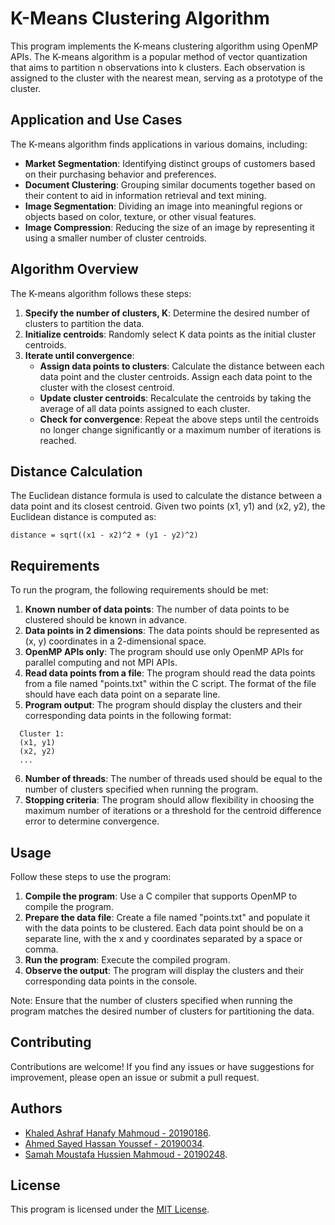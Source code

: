 # K-Means Clustering Algorithm

This program implements the K-means clustering algorithm using OpenMP APIs. The K-means algorithm is a popular method of vector quantization that aims to partition n observations into k clusters. Each observation is assigned to the cluster with the nearest mean, serving as a prototype of the cluster.

## Application and Use Cases

The K-means algorithm finds applications in various domains, including:

- **Market Segmentation**: Identifying distinct groups of customers based on their purchasing behavior and preferences.
- **Document Clustering**: Grouping similar documents together based on their content to aid in information retrieval and text mining.
- **Image Segmentation**: Dividing an image into meaningful regions or objects based on color, texture, or other visual features.
- **Image Compression**: Reducing the size of an image by representing it using a smaller number of cluster centroids.

## Algorithm Overview

The K-means algorithm follows these steps:

1. **Specify the number of clusters, K**: Determine the desired number of clusters to partition the data.
2. **Initialize centroids**: Randomly select K data points as the initial cluster centroids.
3. **Iterate until convergence**:
   - **Assign data points to clusters**: Calculate the distance between each data point and the cluster centroids. Assign each data point to the cluster with the closest centroid.
   - **Update cluster centroids**: Recalculate the centroids by taking the average of all data points assigned to each cluster.
   - **Check for convergence**: Repeat the above steps until the centroids no longer change significantly or a maximum number of iterations is reached.

## Distance Calculation

The Euclidean distance formula is used to calculate the distance between a data point and its closest centroid. Given two points (x1, y1) and (x2, y2), the Euclidean distance is computed as:
```
distance = sqrt((x1 - x2)^2 + (y1 - y2)^2)
```

## Requirements

To run the program, the following requirements should be met:

1. **Known number of data points**: The number of data points to be clustered should be known in advance.
2. **Data points in 2 dimensions**: The data points should be represented as (x, y) coordinates in a 2-dimensional space.
3. **OpenMP APIs only**: The program should use only OpenMP APIs for parallel computing and not MPI APIs.
4. **Read data points from a file**: The program should read the data points from a file named "points.txt" within the C script. The format of the file should have each data point on a separate line.
5. **Program output**: The program should display the clusters and their corresponding data points in the following format:
```
  Cluster 1:
  (x1, y1)
  (x2, y2)
  ...
```

6. **Number of threads**: The number of threads used should be equal to the number of clusters specified when running the program.
7. **Stopping criteria**: The program should allow flexibility in choosing the maximum number of iterations or a threshold for the centroid difference error to determine convergence.

## Usage

Follow these steps to use the program:

1. **Compile the program**: Use a C compiler that supports OpenMP to compile the program.
2. **Prepare the data file**: Create a file named "points.txt" and populate it with the data points to be clustered. Each data point should be on a separate line, with the x and y coordinates separated by a space or comma.
3. **Run the program**: Execute the compiled program.
4. **Observe the output**: The program will display the clusters and their corresponding data points in the console.

Note: Ensure that the number of clusters specified when running the program matches the desired number of clusters for partitioning the data.


## Contributing

Contributions are welcome! If you find any issues or have suggestions for improvement, please open an issue or submit a pull request.


## Authors

- [Khaled Ashraf Hanafy Mahmoud - 20190186](https://github.com/KhaledAshrafH).
- [Ahmed Sayed Hassan Youssef - 20190034](https://github.com/AhmedSayed117).
- [Samah Moustafa Hussien Mahmoud - 20190248](https://github.com/Samah-20190248).

## License

This program is licensed under the [MIT License](LICENSE.md).
